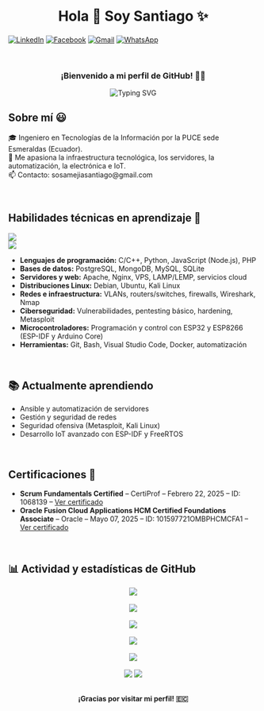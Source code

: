 <h1 align="center">Hola 👋  Soy Santiago  ✨ </h1> 

<p align="left">
  <a href="https://www.linkedin.com/in/santiago-sosa-2004smws" target="_blank"><img align="center" src="https://img.shields.io/badge/LinkedIn-0077B5?style=for-the-badge&logo=linkedin&logoColor=white" alt="LinkedIn"/></a>
  <a href="https://www.facebook.com/samtiagoom" target="_blank"><img align="center" src="https://img.shields.io/badge/Facebook-1877F2?style=for-the-badge&logo=facebook&logoColor=white" alt="Facebook" /></a>
  <a href="mailto:sosamejiasantiago@gmail.com" target="_blank"><img align="center" src="https://img.shields.io/badge/Gmail-D14836?style=for-the-badge&logo=gmail&logoColor=white" alt="Gmail" /></a>
  <a href="https://wa.me/593992061812" target="_blank"><img align="center" src="https://img.shields.io/badge/WhatsApp-25D366?style=for-the-badge&logo=whatsapp&logoColor=white" alt="WhatsApp" /></a>
</p>
<br>

<h3 align="center">¡Bienvenido a mi perfil de GitHub! 👨‍💻</h3>
<p align="center">
  <img src="https://readme-typing-svg.demolab.com?font=Fira+Code&pause=1000&center=true&width=435&lines=Ingeniero+TI;Orgullosamente+ecuatoriano;Amante+de+Linux+y+la+infraestructura;Aprendiendo+todos+los+d%C3%ADas" alt="Typing SVG" />
</p>

<h2>Sobre mí 😃</h2>
<p align="left">
🎓 Ingeniero en Tecnologías de la Información por la PUCE sede Esmeraldas (Ecuador). 
<br>
🧠 Me apasiona la infraestructura tecnológica, los servidores, la automatización, la electrónica e IoT.
<br>
📫 Contacto: sosamejiasantiago@gmail.com
</p>
<br>

<h2>Habilidades técnicas en aprendizaje 🔧</h2>
<p align="left">
  <img src="https://skillicons.dev/icons?i=arduino,raspberrypi,python,cpp,nodejs,php,mysql,mongodb,postgres&theme=light" />
  <br>
  <img src="https://skillicons.dev/icons?i=linux,docker,git,vscode,bash,nginx&theme=light" />
</p>
<ul>
  <li><strong>Lenguajes de programación:</strong> C/C++, Python, JavaScript (Node.js), PHP</li>
  <li><strong>Bases de datos:</strong> PostgreSQL, MongoDB, MySQL, SQLite</li>
  <li><strong>Servidores y web:</strong> Apache, Nginx, VPS, LAMP/LEMP, servicios cloud</li>
  <li><strong>Distribuciones Linux:</strong> Debian, Ubuntu, Kali Linux</li>
  <li><strong>Redes e infraestructura:</strong> VLANs, routers/switches, firewalls, Wireshark, Nmap</li>
  <li><strong>Ciberseguridad:</strong> Vulnerabilidades, pentesting básico, hardening, Metasploit</li>
  <li><strong>Microcontroladores:</strong> Programación y control con ESP32 y ESP8266 (ESP-IDF y Arduino Core)</li>
  <li><strong>Herramientas:</strong> Git, Bash, Visual Studio Code, Docker, automatización</li>
</ul>
<br>

<h2>📚 Actualmente aprendiendo</h2>
<ul>
  <li>Ansible y automatización de servidores</li>
  <li>Gestión y seguridad de redes</li>
  <li>Seguridad ofensiva (Metasploit, Kali Linux)</li>
  <li>Desarrollo IoT avanzado con ESP-IDF y FreeRTOS</li>
</ul>
<br>

<h2>Certificaciones 📜</h2>
<ul>
  <li><strong>Scrum Fundamentals Certified</strong> – CertiProf – Febrero 22, 2025 – ID: 1068139 – <a href="https://drive.google.com/file/d/1-3oVIatj7I-7_dU6mHXMdRstPZStEwKN/view?usp=drive_link" target="_blank">Ver certificado</a></li>
  <li><strong>Oracle Fusion Cloud Applications HCM Certified Foundations Associate</strong> – Oracle – Mayo 07, 2025 – ID: 101597721OMBPHCMCFA1 – <a href="https://drive.google.com/file/d/1srCBgiU3oC0LntyC5nxSlgFErqO8VI6Z/view?usp=drive_link" target="_blank">Ver certificado</a></li>
</ul>
<br>

<h2>📊 Actividad y estadísticas de GitHub</h2>

<div align="center">
  <!-- Estadísticas principales -->
  <img src="https://github-readme-stats.vercel.app/api?username=waltersosa&show_icons=true&theme=tokyonight&hide_border=true&custom_title=Estadísticas+de+GitHub" />
  <br><br>

  <!-- Lenguajes más usados -->
  <img src="https://github-readme-stats.vercel.app/api/top-langs/?username=waltersosa&layout=compact&theme=tokyonight&hide_border=true" />
  <br><br>

  <!-- Racha de commits -->
  <img src="https://github-readme-streak-stats.herokuapp.com/?user=waltersosa&theme=tokyonight&hide_border=true" />
  <br><br>

  <!-- Tarjeta de resumen de perfil -->
  <img src="https://github-profile-summary-cards.vercel.app/api/cards/profile-details?username=waltersosa&theme=tokyonight" />
  <br><br>

  <!-- Trofeos compactos -->
  <img src="https://github-profile-trophy.vercel.app/?username=waltersosa&theme=gruvbox&no-frame=true&row=2&column=4&margin-w=10&margin-h=10" />
  <br><br>

  <!-- Contadores -->
  <img src="https://komarev.com/ghpvc/?username=waltersosa&style=flat-square" />
  <img src="https://img.shields.io/github/followers/waltersosa?style=social" />
  <br><br>

  <p><strong>¡Gracias por visitar mi perfil! 🇪🇨</strong></p>
</div>
